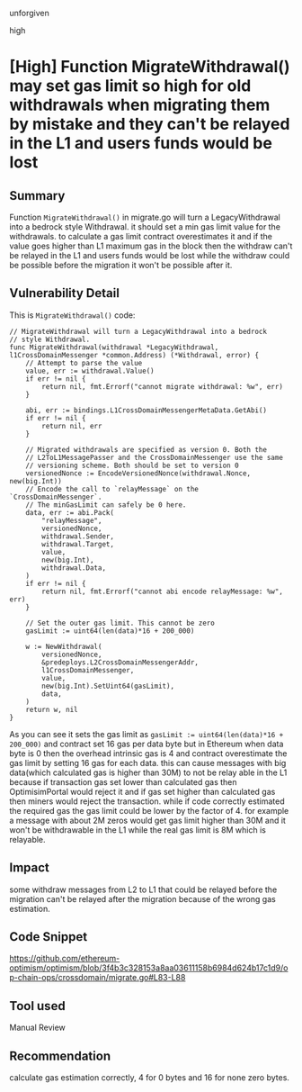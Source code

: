 unforgiven

high

# [High] Function MigrateWithdrawal() may set gas limit so high for old withdrawals when migrating them by mistake and they can't be relayed in the L1 and users funds would be lost

## Summary
Function `MigrateWithdrawal()` in migrate.go will turn a LegacyWithdrawal into a bedrock style Withdrawal. it should set a min gas limit value for the withdrawals. to calculate a gas limit contract overestimates it and if the value goes higher than L1 maximum gas in the block then the withdraw can't be relayed in the L1 and users funds would be lost while the withdraw could be possible before the migration it won't be possible after it.

## Vulnerability Detail
This is `MigrateWithdrawal()` code:
```solidity
// MigrateWithdrawal will turn a LegacyWithdrawal into a bedrock
// style Withdrawal.
func MigrateWithdrawal(withdrawal *LegacyWithdrawal, l1CrossDomainMessenger *common.Address) (*Withdrawal, error) {
	// Attempt to parse the value
	value, err := withdrawal.Value()
	if err != nil {
		return nil, fmt.Errorf("cannot migrate withdrawal: %w", err)
	}

	abi, err := bindings.L1CrossDomainMessengerMetaData.GetAbi()
	if err != nil {
		return nil, err
	}

	// Migrated withdrawals are specified as version 0. Both the
	// L2ToL1MessagePasser and the CrossDomainMessenger use the same
	// versioning scheme. Both should be set to version 0
	versionedNonce := EncodeVersionedNonce(withdrawal.Nonce, new(big.Int))
	// Encode the call to `relayMessage` on the `CrossDomainMessenger`.
	// The minGasLimit can safely be 0 here.
	data, err := abi.Pack(
		"relayMessage",
		versionedNonce,
		withdrawal.Sender,
		withdrawal.Target,
		value,
		new(big.Int),
		withdrawal.Data,
	)
	if err != nil {
		return nil, fmt.Errorf("cannot abi encode relayMessage: %w", err)
	}

	// Set the outer gas limit. This cannot be zero
	gasLimit := uint64(len(data)*16 + 200_000)

	w := NewWithdrawal(
		versionedNonce,
		&predeploys.L2CrossDomainMessengerAddr,
		l1CrossDomainMessenger,
		value,
		new(big.Int).SetUint64(gasLimit),
		data,
	)
	return w, nil
}
```
As you can see it sets the gas limit as `gasLimit := uint64(len(data)*16 + 200_000)` and contract set 16 gas per data byte but in Ethereum when data byte is 0 then the overhead intrinsic gas is 4 and contract overestimate the gas limit by setting 16 gas for each data. this can cause messages with big data(which calculated gas is higher than 30M) to not be relay able in the L1 because if transaction gas set lower than calculated gas then OptimisimPortal would reject it and if gas set higher than calculated gas then miners would reject the transaction. while if code correctly estimated the required gas the gas limit could be lower by the factor of 4.
for example a message with about 2M zeros would get gas limit higher than 30M and it won't be withdrawable in the L1 while the real gas limit is 8M which is relayable.

## Impact
some withdraw messages from L2 to L1 that could be relayed before the migration can't be relayed after the migration because of the wrong gas estimation.

## Code Snippet
https://github.com/ethereum-optimism/optimism/blob/3f4b3c328153a8aa03611158b6984d624b17c1d9/op-chain-ops/crossdomain/migrate.go#L83-L88

## Tool used
Manual Review

## Recommendation
calculate gas estimation correctly, 4 for 0 bytes and 16 for none zero bytes.